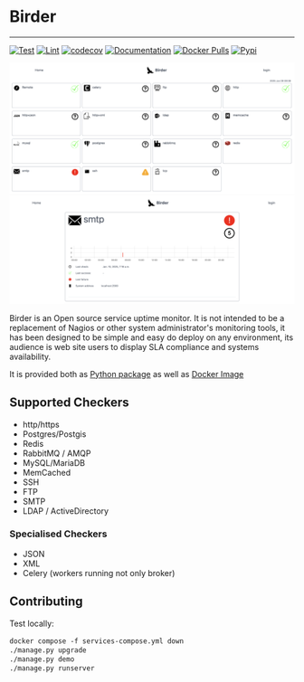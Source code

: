 # Birder

---

[![Test](https://github.com/os4d/birder/actions/workflows/test.yml/badge.svg)](https://github.com/os4d/birder/actions/workflows/test.yml)
[![Lint](https://github.com/os4d/birder/actions/workflows/lint.yml/badge.svg)](https://github.com/os4d/birder/actions/workflows/lint.yml)
[![codecov](https://codecov.io/github/os4d/birder/graph/badge.svg?token=FBUB7HML5S)](https://codecov.io/github/os4d/birder)
[![Documentation](https://github.com/os4d/birder/actions/workflows/docs.yml/badge.svg)](https://os4d.github.io/birder/)
[![Docker Pulls](https://img.shields.io/docker/pulls/os4d/birder)](https://hub.docker.com/repository/docker/os4d/birder/tags)
[![Pypi](https://badge.fury.io/py/os4d-birder.svg)](https://badge.fury.io/py/os4d-birder)

![screenshot](https://github.com/os4d/birder/blob/develop/docs/src/img/screenshot.png?raw=true)
![screenshot](https://github.com/os4d/birder/blob/develop/docs/src/img/smtp.png?raw=true)


Birder is an Open source service uptime monitor.
It is not intended to be a replacement of Nagios or other system administrator's monitoring tools,
it has been designed to be simple and easy do deploy on any environment,
its audience is web site users to display SLA compliance and systems availability.

It is provided both as [Python package](https://pypi.org/project/os4d-birder/) as well as [Docker Image](https://hub.docker.com/repository/docker/os4d/birder/general)

## Supported Checkers

 - http/https
 - Postgres/Postgis
 - Redis
 - RabbitMQ / AMQP
 - MySQL/MariaDB
 - MemCached
 - SSH
 - FTP
 - SMTP
 - LDAP / ActiveDirectory

### Specialised Checkers

 - JSON
 - XML
 - Celery (workers running not only broker)


## Contributing

Test locally:

    docker compose -f services-compose.yml down
    ./manage.py upgrade
    ./manage.py demo
    ./manage.py runserver
